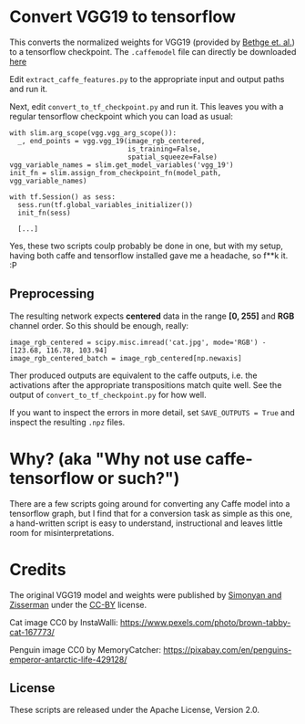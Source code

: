 # Convert VGG19 to tensorflow

This converts the normalized weights for VGG19 (provided by [Bethge et. al.](http://bethgelab.org/deepneuralart/)) to a tensorflow checkpoint.
The `.caffemodel` file can directly be downloaded [here](http://bethgelab.org/media/uploads/deeptextures/vgg_normalised.caffemodel)

Edit `extract_caffe_features.py` to the appropriate input and output paths and run it.

Next, edit `convert_to_tf_checkpoint.py` and run it.
This leaves you with a regular tensorflow checkpoint which you can load as usual:

    with slim.arg_scope(vgg.vgg_arg_scope()):
      _, end_points = vgg.vgg_19(image_rgb_centered,
                                 is_training=False,
                                 spatial_squeeze=False)
    vgg_variable_names = slim.get_model_variables('vgg_19')
    init_fn = slim.assign_from_checkpoint_fn(model_path, vgg_variable_names)
    
    with tf.Session() as sess:
      sess.run(tf.global_variables_initializer())
      init_fn(sess)

      [...]
    

Yes, these two scripts coulp probably be done in one, but with my setup, having both caffe and tensorflow installed gave me a headache, so f**k it. :P


## Preprocessing

The resulting network expects **centered** data in the range **[0, 255]** and **RGB** channel order.
So this should be enough, really:
    
    image_rgb_centered = scipy.misc.imread('cat.jpg', mode='RGB') - [123.68, 116.78, 103.94]
    image_rgb_centered_batch = image_rgb_centered[np.newaxis]

Ther produced outputs are equivalent to the caffe outputs, i.e. the activations after the appropriate transpositions match quite well.
See the output of `convert_to_tf_checkpoint.py` for how well.

If you want to inspect the errors in more detail, set `SAVE_OUTPUTS = True` and inspect the resulting `.npz` files.

# Why? (aka "Why not use caffe-tensorflow or such?")

There are a few scripts going around for converting any Caffe model into a tensorflow graph, but I find that for a conversion task as simple as this one, a hand-written script is easy to understand, instructional and leaves little room for misinterpretations. 

# Credits

The original VGG19 model and weights were published by [Simonyan and Zisserman](http://www.robots.ox.ac.uk/%7Evgg/research/very_deep/) under the [CC-BY](https://creativecommons.org/licenses/by/4.0/) license.

Cat image CC0 by InstaWalli: https://www.pexels.com/photo/brown-tabby-cat-167773/

Penguin image CC0 by MemoryCatcher: https://pixabay.com/en/penguins-emperor-antarctic-life-429128/

## License

These scripts are released under the Apache License, Version 2.0.


